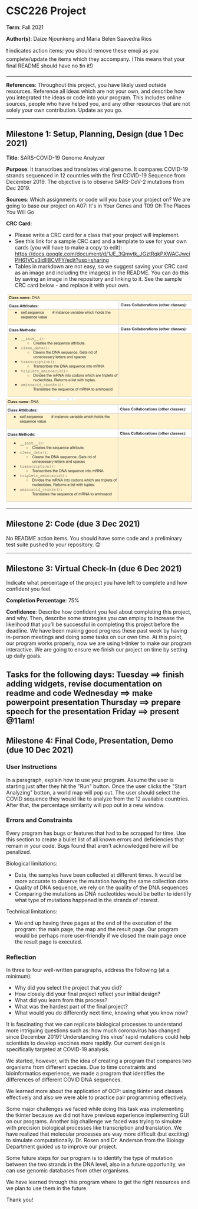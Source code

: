 # CSC226 Project

**Term**: Fall 2021

**Author(s)**: Daize Njounkeng and Maria Belen Saavedra Rios

❗ indicates action items; you should remove these emoji as you complete/update the items which they accompany. (This means that your final README should have no ❗️in it!)

---

**References**: 
Throughout this project, you have likely used outside resources. Reference all ideas which are not your own, and describe how you integrated the ideas or code into your program. This includes online sources, people who have helped you, and any other resources that are not solely your own contribution. Update as you go.

---

## Milestone 1: Setup, Planning, Design (due 1 Dec 2021)

**Title**: SARS-COVID-19 Genome Analyzer 

**Purpose**: It transcribes and translates viral genome. It compares COVID-19 strands sequenced in 12 countries with the first COVID-19 Sequence from December 2019.
The objective is to observe SARS-CoV-2 mutations from Dec 2019.

**Sources**: Which assignments or code will you base your project on?
  We are going to base our project on A07: It's in Your Genes and T09 Oh The Places You Will Go 


**CRC Card**:
  - Please write a CRC card for a class that your project will implement.
  - See this link for a sample CRC card and a template to
  use for your own cards (you will have to make a copy to edit): https://docs.google.com/document/d/1JE_3Qmytk_JGztRqkPXWACJwciPH61VCx3idIlBCVFY/edit?usp=sharing
  - Tables in markdown are not easy, so we suggest saving your CRC card
  as an image and including the image(s) in the README. You can do this
  by saving an image in the repository and linking to it. See the sample CRC card below - and replace it with your own.
  
![alt text](images/DNA_class.png "Image of CRC card as an example. Upload your CRC card(s) in place of this one")
![alt text](images/percent_diff_class.png "Image of CRC card as an example. Upload your CRC card(s) in place of this one")

---

## Milestone 2: Code (due 3 Dec 2021)

No README action items. You should have some code and a preliminary test suite pushed to your repository. 🙃

---

## Milestone 3: Virtual Check-In (due 6 Dec 2021)

Indicate what percentage of the project you have left to complete and how confident you feel. 

**Completion Percentage**: 75%

**Confidence**: Describe how confident you feel about completing this project, and why. Then, describe some strategies you can employ to increase the likelihood that you'll be successful in completing this project before the deadline.
We have been making good progress these past week by having in-person meetings and doing some tasks on our own time.
At this point, our program works properly, now we are using t-tinker to make our program interactive. We are going to ensure we finish our project on time by setting up daily goals.

Tasks for the following days:
Tuesday ==> finish adding widgets, revise documentation on readme and code
Wednesday ==> make powerpoint presentation
Thursday ==> prepare speech for the presentation
Friday ==> present @11am!
---

## Milestone 4: Final Code, Presentation, Demo (due 10 Dec 2021)

### User Instructions
In a paragraph, explain how to use your program. Assume the user is starting just after they hit the "Run" button. 
Once the user clicks the "Start Analyzing" botton, a world map will pop out. The user should select the COVID sequence they would like to analyze from the 12 available countries. After that, the percentage similarity will pop out in a new window.

### Errors and Constraints
Every program has bugs or features that had to be scrapped for time. Use this section to create a bullet list of all known errors and deficiencies that remain in your code. Bugs found that aren't acknowledged here will be penalized.

Biological limitations:
- Data, the samples have been collected at different times. It would be more accurate to observe the mutation having the same collection date.
- Quality of DNA sequence, we rely on the quality of the DNA sequences
- Comparing the mutations as DNA nucleotides would be better to identify what type of mutations happened in the strands of interest.

Technical limitations:
- We end up having three pages at the end of the execution of the program: the main page, the map and the result page. Our program would be perhaps more user-friendly if we closed the 
main page once the result page is executed.

### Reflection
In three to four well-written paragraphs, address the following (at a minimum):
- Why did you select the project that you did?
- How closely did your final project reflect your initial design?
- What did you learn from this process?
- What was the hardest part of the final project?
- What would you do differently next time, knowing what you know now?

It is fascinating that we can replicate biological 
processes to understand more intriguing questions such as: how much 
coronavirus has changed since December 2019? 
Understanding this virus' rapid mutations could help scientists to
develop vaccines more rapidly. Our current design is specifically targeted at 
COVID-19 analysis. 

We started, however, with the idea of creating a program that 
compares two organisms from different species. Due to time constraints and 
bioinformatics experience, we made a program that identifies the differences 
of different COVID DNA sequences.

We learned more about the application of OOP: using tkinter and classes effectively and 
also we were able to practice pair programming effectively.

Some major challenges we faced while doing this task 
was implementing the tkinter because we did not have previous experience implementing GUI
on our programs.
Another big challenge we faced was trying to simulate with precision biological processes 
like transcription and translation. We have realized that molecular processes are way more 
difficult (but exciting) to simulate computationally. Dr. Rosen and Dr. Anderson from the 
Biology Department guided us to improve our project.

Some future steps for our program is to identify the type of mutation between the two strands 
in the DNA level, also in a future opportunity, we can use genomic databases from other organisms.

We have learned through this program where to get the right resources and we plan
to use them in the future. 

Thank you!

#####